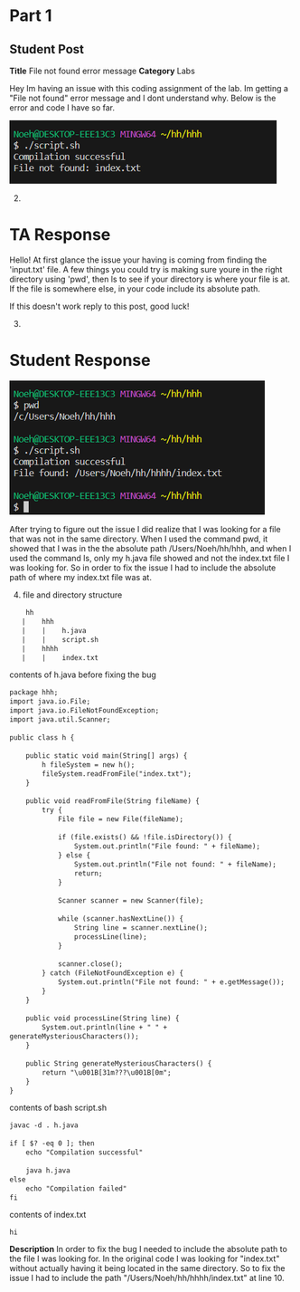 # Part 1 
## Student Post
__Title__
File not found error message 
__Category__
Labs

Hey Im having an issue with this coding assignment of the lab. Im getting a "File not found" error message and I dont understand why. Below is the error and code I have so far. 



![Image](bad_code.png)



2)
# TA Response

Hello! At first glance the issue your having is coming from finding the 'input.txt' file. A few things you could try is making sure youre in the right directory using 'pwd', then ls to see if your directory is where your file is at. If the file is somewhere else, in your code include its absolute path.

If this doesn't work reply to this post, good luck! 

3)
# Student Response

![Image](good_code.png)

After trying to figure out the issue I did realize that I was looking for a file that was not in the same directory. When I used the command pwd, it showed that I was in the the absolute path /Users/Noeh/hh/hhh, and when I used the command ls, only my h.java file showed and not the index.txt file I was looking for. So in order to fix the issue I had to include the absolute path of where my index.txt file was at. 


4) file and directory structure
```
    hh
   |    hhh
   |    |    h.java
   |    |    script.sh
   |    hhhh
   |    |    index.txt
```
   contents of h.java before fixing the bug
```
package hhh;
import java.io.File;
import java.io.FileNotFoundException;
import java.util.Scanner;

public class h {

    public static void main(String[] args) {
        h fileSystem = new h();
        fileSystem.readFromFile("index.txt");
    }

    public void readFromFile(String fileName) {
        try {
            File file = new File(fileName);

            if (file.exists() && !file.isDirectory()) {
                System.out.println("File found: " + fileName);
            } else {
                System.out.println("File not found: " + fileName);
                return;
            }

            Scanner scanner = new Scanner(file);

            while (scanner.hasNextLine()) {
                String line = scanner.nextLine();
                processLine(line);
            }

            scanner.close();
        } catch (FileNotFoundException e) {
            System.out.println("File not found: " + e.getMessage());
        }
    }

    public void processLine(String line) {
        System.out.println(line + " " + generateMysteriousCharacters());
    }

    public String generateMysteriousCharacters() {
        return "\u001B[31m???\u001B[0m";
    }
}
```


contents of bash script.sh

```
javac -d . h.java

if [ $? -eq 0 ]; then
    echo "Compilation successful"

    java h.java
else
    echo "Compilation failed"
fi
```

contents of index.txt
```
hi
```
__Description__
In order to fix the bug I needed to include the absolute path to the file I was looking for. In the original code I was looking for "index.txt" without actually having it being located in the same directory. So to fix the issue I had to include the path "/Users/Noeh/hh/hhhh/index.txt" at line 10. 



